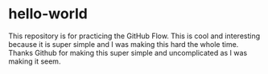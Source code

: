 # hello-world
This repository is for practicing the GitHub Flow.
This is cool and interesting because it is super simple and I was making this hard the whole time. Thanks Github for making this super simple and uncomplicated as I was making it seem.
